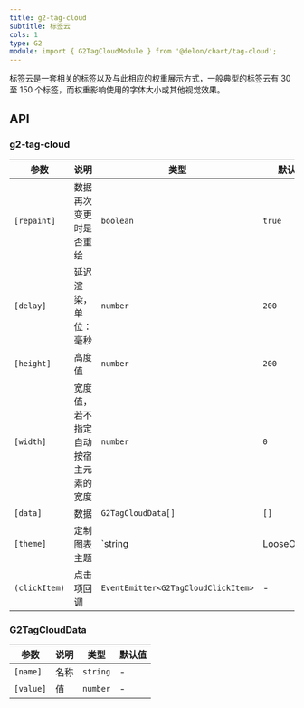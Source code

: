 ```yaml
---
title: g2-tag-cloud
subtitle: 标签云
cols: 1
type: G2
module: import { G2TagCloudModule } from '@delon/chart/tag-cloud';
---
```


标签云是一套相关的标签以及与此相应的权重展示方式，一般典型的标签云有 30 至 150 个标签，而权重影响使用的字体大小或其他视觉效果。

## API

### g2-tag-cloud

| 参数 | 说明 | 类型 | 默认值 |
|----|----|----|-----|
| `[repaint]` | 数据再次变更时是否重绘 | `boolean` | `true` |
| `[delay]` | 延迟渲染，单位：毫秒 | `number` | `200` |
| `[height]` | 高度值 | `number` | `200` |
| `[width]` | 宽度值，若不指定自动按宿主元素的宽度 | `number` | `0` |
| `[data]` | 数据 | `G2TagCloudData[]` | `[]` |
| `[theme]` | 定制图表主题 | `string | LooseObject` | - |
| `(clickItem)` | 点击项回调 | `EventEmitter<G2TagCloudClickItem>` | - |

### G2TagCloudData

| 参数 | 说明 | 类型 | 默认值 |
|----|----|----|-----|
| `[name]` | 名称 | `string` | - |
| `[value]` | 值 | `number` | - |
